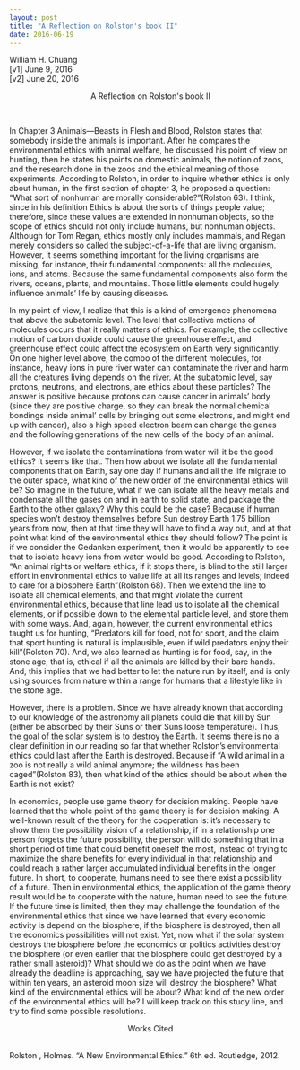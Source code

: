 ```yaml
---
layout: post
title: "A Reflection on Rolston's book II"
date: 2016-06-19
---
```

William H. Chuang<br>
[v1] June 9, 2016 <br>
[v2] June 20, 2016<br>

<p style="text-align: center">A Reflection on Rolston's book II</p><br>

In Chapter 3 Animals—Beasts in Flesh and Blood, Rolston states that somebody inside the animals is important. After he compares the environmental ethics with animal welfare, he discussed his point of view on hunting, then he states his points on domestic animals, the notion of zoos, and the research done in the zoos and the ethical meaning of those experiments. According to Rolston, in order to inquire whether ethics is only about human, in the first section of chapter 3, he proposed a question: “What sort of nonhuman are morally considerable?”(Rolston 63). I think, since in his definition Ethics is about the sorts of things people value; therefore, since these values are extended in nonhuman objects, so the scope of ethics should not only include humans, but nonhuman objects. Although for Tom Regan, ethics mostly only includes mammals, and Regan merely considers so called the subject-of-a-life that are living organism. However, it seems something important for the living organisms are missing, for instance, their fundamental components: all the molecules, ions, and atoms. Because the same fundamental components also form the rivers, oceans, plants, and mountains. Those little elements could hugely influence animals’ life by causing diseases.<br>

In my point of view, I realize that this is a kind of emergence phenomena that above the subatomic level. The level that collective motions of molecules occurs that it really matters of ethics. For example, the collective motion of carbon dioxide could cause the greenhouse effect, and greenhouse effect could affect the ecosystem on Earth very significantly. On one higher level above, the combo of the different molecules, for instance, heavy ions in pure river water can contaminate the river and harm all the creatures living depends on the river. At the subatomic level, say protons, neutrons, and electrons, are ethics about these particles? The answer is positive because protons can cause cancer in animals’ body (since they are positive charge, so they can break the normal chemical bondings inside animal’ cells by bringing out some electrons, and might end up with cancer), also a high speed electron beam can change the genes and the following generations of the new cells of the body of an animal.<br>

However, if we isolate the contaminations from water will it be the good ethics? It seems like that. Then how about we isolate all the fundamental components that on Earth, say one day if humans and all the life migrate to the outer space, what kind of the new order of the environmental ethics will be? So imagine in the future, what if we can isolate all the heavy metals and condensate all the gases on and in earth to solid state, and package the Earth to the other galaxy? Why this could be the case? Because if human species won’t destroy themselves before Sun destroy Earth 1.75 billion years from now, then at that time they will have to find a way out, and at that point what kind of the environmental ethics they should follow? The point is if we consider the Gedanken experiment, then it would be apparently to see that to isolate heavy ions from water would be good. According to Rolston, “An animal rights or welfare ethics, if it stops there, is blind to the still larger effort in environmental ethics to value life at all its ranges and levels; indeed to care for a biosphere Earth”(Rolston 68). Then we extend the line to isolate all chemical elements, and that might violate the current environmental ethics, because that line lead us to isolate all the chemical elements, or if possible down to the elemental particle level, and store them with some ways. And, again, however, the current environmental ethics taught us for hunting, “Predators kill for food, not for sport, and the claim that sport hunting is natural is implausible, even if wild predators enjoy their kill”(Rolston 70). And, we also learned as hunting is for food, say, in the stone age, that is, ethical if all the animals are killed by their bare hands. And, this implies that we had better to let the nature run by itself, and is only using sources from nature within a range for humans that a lifestyle like in the stone age.<br>

However, there is a problem. Since we have already known that according to our knowledge of the astronomy all planets could die that kill by Sun (either be absorbed by their Suns or their Suns loose temperature). Thus, the goal of the solar system is to destroy the Earth. It seems there is no a clear definition in our reading so far that whether Rolston’s environmental ethics could last after the Earth is destroyed. Because if “A wild animal in a zoo is not really a wild animal anymore; the wildness has been caged”(Rolston 83), then what kind of the ethics should be about when the Earth is not exist? <br>

In economics, people use game theory for decision making. People have learned that the whole point of the game theory is for decision making. A well-known result of the theory for the cooperation is: it’s necessary to show them the possibility vision of a relationship, if in a relationship one person forgets the future possibility, the person will do something that in a short period of time that could benefit oneself the most, instead of trying to maximize the share benefits for every individual in that relationship and could reach a rather larger accumulated individual benefits in the longer future. In short, to cooperate, humans need to see there exist a possibility of a future. Then in environmental ethics, the application of the game theory result would be to cooperate with the nature, human need to see the future. If the future time is limited, then they may challenge the foundation of the environmental ethics that since we have learned that every economic activity is depend on the biosphere, if the biosphere is destroyed, then all the economics possibilities will not exist. Yet, now what if the solar system destroys the biosphere before the economics or politics activities destroy the biosphere (or even earlier that the biosphere could get destroyed by a rather small asteroid)? What should we do as the point when we have already the deadline is approaching, say we have projected the future that within ten years, an asteroid moon size will destroy the biosphere? What kind of the environmental ethics will be about? What kind of the new order of the environmental ethics will be? I will keep track on this study line, and try to find some possible resolutions.<br>

<p style="text-align: center">Works Cited</p><br>
Rolston , Holmes. “A New Environmental Ethics.” 6th ed. Routledge, 2012.


